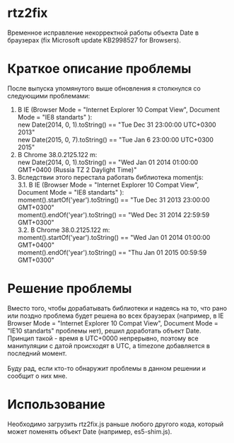 rtz2fix
=======

Временное исправление некорректной работы объекта Date в браузерах (fix Microsoft update KB2998527 for Browsers).

Краткое описание проблемы
=========================
После выпуска упомянутого выше обновления я столкнулся со следующими проблемами:<br>
1. В IE (Browser Mode = "Internet Explorer 10 Compat View", Document Mode = "IE8 standarts" ):<br>
new Date(2014, 0, 1).toString() == "Tue Dec 31 23:00:00 UTC+0300 2013"<br>
new Date(2015, 0, 7).toString() == "Tue Jan 6 23:00:00 UTC+0300 2015"<br>
2. В Chrome 38.0.2125.122 m:<br>
new Date(2014, 0, 1).toString() == "Wed Jan 01 2014 01:00:00 GMT+0400 (Russia TZ 2 Daylight Time)"<br>
3. Вследствии этого перестала работать библиотека momentjs:<br>
3.1. В IE (Browser Mode = "Internet Explorer 10 Compat View", Document Mode = "IE8 standarts" ):<br>
  moment().startOf('year').toString() == "Tue Dec 31 2013 23:00:00 GMT+0300"<br>
  moment().endOf('year').toString() == "Wed Dec 31 2014 22:59:59 GMT+0300"<br>
3.2. В Chrome 38.0.2125.122 m:<br>
  moment().startOf('year').toString() == "Wed Jan 01 2014 01:00:00 GMT+0400"<br>
  moment().endOf('year').toString() == "Thu Jan 01 2015 00:59:59 GMT+0300"<br>

Решение проблемы
================
Вместо того, чтобы дорабатывать библиотеки и надеясь на то, что рано или поздно проблема будет решена во всех браузерах (например, в IE Browser Mode = "Internet Explorer 10 Compat View", Document Mode = "IE10 standarts" проблемы нет), решил доработать объект Date.<br>
Принцип такой - время в UTC+0000 непрерывно, поэтому все манипуляции с датой происходят в UTC, а timezonе добавляется в последний момент.<br>
<br>
Буду рад, если кто-то обнаружит проблемы в данном решении и сообщит о них мне.<br>

Использование
=============
Необходимо загрузить rtz2fix.js раньше любого другого кода, который может поменять объект Date (например, es5-shim.js).
